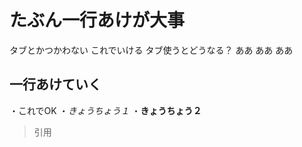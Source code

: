 # たぶん一行あけが大事
 タブとかつかわない
 これでいける
 タブ使うとどうなる？
 ああ
 ああ
 ああ
 

## 一行あけていく
・これでOK
・_きょうちょう１_
・**きょうちょう２**
>引用
